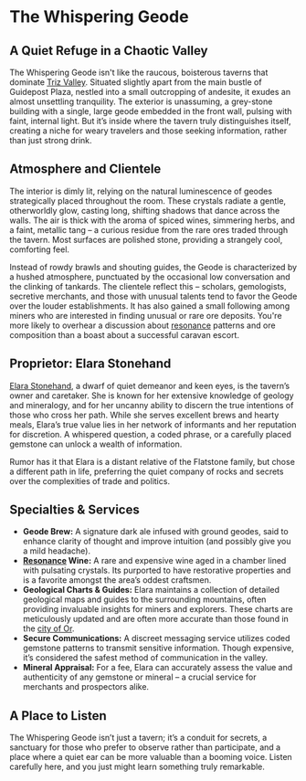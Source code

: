 # The Whispering Geode

## A Quiet Refuge in a Chaotic Valley

The Whispering Geode isn't like the raucous, boisterous taverns that dominate [Triz Valley](/geography/settlement/city/triz-valley.md). Situated slightly apart from the main bustle of Guidepost Plaza, nestled into a small outcropping of andesite, it exudes an almost unsettling tranquility. The exterior is unassuming, a grey-stone building with a single, large geode embedded in the front wall, pulsing with faint, internal light. But it’s inside where the tavern truly distinguishes itself, creating a niche for weary travelers and those seeking information, rather than just strong drink.

## Atmosphere and Clientele

The interior is dimly lit, relying on the natural luminescence of geodes strategically placed throughout the room. These crystals radiate a gentle, otherworldly glow, casting long, shifting shadows that dance across the walls. The air is thick with the aroma of spiced wines, simmering herbs, and a faint, metallic tang – a curious residue from the rare ores traded through the tavern. Most surfaces are polished stone, providing a strangely cool, comforting feel.

Instead of rowdy brawls and shouting guides, the Geode is characterized by a hushed atmosphere, punctuated by the occasional low conversation and the clinking of tankards. The clientele reflect this – scholars, gemologists, secretive merchants, and those with unusual talents tend to favor the Geode over the louder establishments. It has also gained a small following among miners who are interested in finding unusual or rare ore deposits. You're more likely to overhear a discussion about [resonance](/raw/20250501/resonance/resonance.md) patterns and ore composition than a boast about a successful caravan escort.

## Proprietor: Elara Stonehand

[Elara Stonehand](/raw/20250501/character/elara-stonehand.md), a dwarf of quiet demeanor and keen eyes, is the tavern’s owner and caretaker. She is known for her extensive knowledge of geology and mineralogy, and for her uncanny ability to discern the true intentions of those who cross her path. While she serves excellent brews and hearty meals, Elara’s true value lies in her network of informants and her reputation for discretion. A whispered question, a coded phrase, or a carefully placed gemstone can unlock a wealth of information.

Rumor has it that Elara is a distant relative of the Flatstone family, but chose a different path in life, preferring the quiet company of rocks and secrets over the complexities of trade and politics.

## Specialties & Services

*   **Geode Brew:** A signature dark ale infused with ground geodes, said to enhance clarity of thought and improve intuition (and possibly give you a mild headache).
*   **[Resonance](/raw/20250501/resonance/resonance.md) Wine:** A rare and expensive wine aged in a chamber lined with pulsating crystals. Its purported to have restorative properties and is a favorite amongst the area’s oddest craftsmen.
*   **Geological Charts & Guides:** Elara maintains a collection of detailed geological maps and guides to the surrounding mountains, often providing invaluable insights for miners and explorers. These charts are meticulously updated and are often more accurate than those found in the [city of Or](/geography/settlement/city/city-of-or.md).
*   **Secure Communications:** A discreet messaging service utilizes coded gemstone patterns to transmit sensitive information. Though expensive, it’s considered the safest method of communication in the valley.
*   **Mineral Appraisal:** For a fee, Elara can accurately assess the value and authenticity of any gemstone or mineral – a crucial service for merchants and prospectors alike. 

## A Place to Listen

The Whispering Geode isn’t just a tavern; it’s a conduit for secrets, a sanctuary for those who prefer to observe rather than participate, and a place where a quiet ear can be more valuable than a booming voice. Listen carefully here, and you just might learn something truly remarkable.
